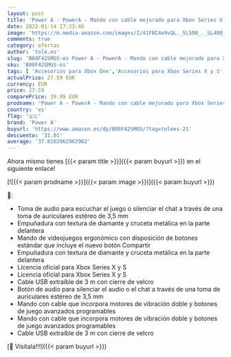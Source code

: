 ```yaml
---
layout: post
title: 'Power A - PowerA - Mando con cable mejorado para Xbox Series X y S  color rosa'
date: 2022-01-14 17:23:40
image: 'https://m.media-amazon.com/images/I/41FBC4e9vQL._SL500_._SL400_.jpg'
comments: true
category: ofertas
author: 'tole.es'
slug: 'B08F42SMGS-es Power A - PowerA - Mando con cable mejorado para Xbox...'
sku: 'B08F42SMGS-es'
tags: [ 'Accesorios para Xbox One','Accesorios para Xbox Series X y S','Hardware y juegos para Xbox One','Hardware y juegos para Xbox Series X y S','Mandos y controles para Xbox One','Mandos y controles para Xbox Series X y S','Videojuegos','power a','xbox', ]
actualPrice: 27.59 EUR
currency: EUR
price: 27.59
comparePrice: 39.99 EUR
prodname: 'Power A - PowerA - Mando con cable mejorado para Xbox Series X y S  color rosa'
country: 'es'
flag: '🇪🇸'
brand: 'Power A'
buyurl: 'https://www.amazon.es/dp/B08F42SMGS/?tag=tolees-21'
descuento: '31.01'
average: '37.8162962962962'
---
```


Ahora mismo tienes [{{< param title >}}]({{< param buyurl >}}) en el siguiente enlace!

[![{{< param prodname >}}]({{< param image >}})]({{< param buyurl >}})

🔎:

- Toma de audio para escuchar el juego o silenciar el chat a través de una toma de auriculares estéreo de 3,5 mm
- Empuñadura con textura de diamante y cruceta metálica en la parte delantera
- Mando de videojuegos ergonómico con disposición de botones estándar que incluye el nuevo botón Compartir
- Empuñadura con textura de diamante y cruceta metálica en la parte delantera
- Licencia oficial para Xbox Series X y S
- Licencia oficial para Xbox Series X y S
- Cable USB extraíble de 3 m con cierre de velcro
- Botón de audio para silenciar el audio o el chat a través de una toma de auriculares estéreo de 3,5 mm
- Mando con cable que incorpora motores de vibración doble y botones de juego avanzados programables
- Mando con cable que incorpora motores de vibración doble y botones de juego avanzados programables
- Cable USB extraíble de 3 m con cierre de velcro

[🛒 Visítala!!!]({{< param buyurl >}})
